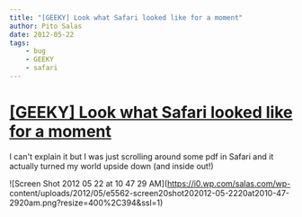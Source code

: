 ```yaml
---
title: "[GEEKY] Look what Safari looked like for a moment"
author: Pito Salas
date: 2012-05-22
tags:
    - bug
    - GEEKY
    - safari
---
```

# [[GEEKY] Look what Safari looked like for a moment](None)




I can't explain it but I was just scrolling around some pdf in Safari and it
actually turned my world upside down (and inside out!)

![Screen Shot 2012 05 22 at 10 47 29 AM](https://i0.wp.com/salas.com/wp-
content/uploads/2012/05/e5562-screen20shot202012-05-2220at2010-47-2920am.png?resize=400%2C394&ssl=1)


